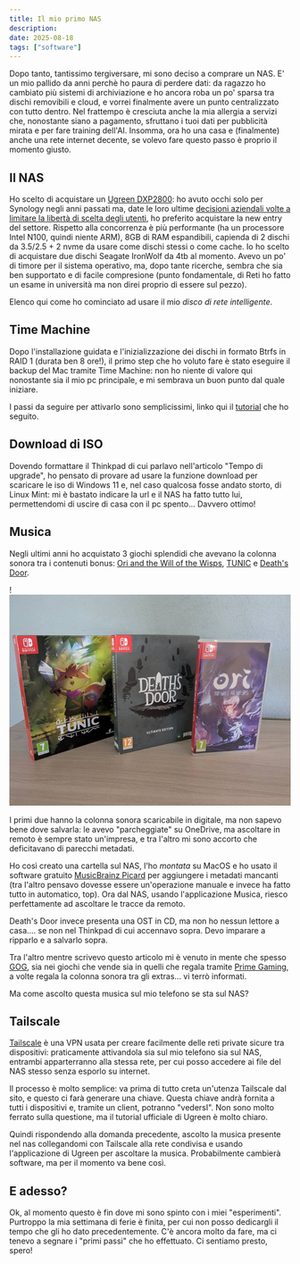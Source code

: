 ```yaml
---
title: Il mio primo NAS
description:
date: 2025-08-18
tags: ["software"]
---
```


Dopo tanto, tantissimo tergiversare, mi sono deciso a comprare un NAS. E' un mio pallido da anni perchè ho paura di perdere dati: da ragazzo ho cambiato più sistemi di archiviazione e ho ancora roba un po' sparsa tra dischi removibili e cloud, e vorrei finalmente avere un punto centralizzato con tutto dentro.
Nel frattempo è cresciuta anche la mia allergia a servizi che, nonostante siano a pagamento, sfruttano i tuoi dati per pubblicità mirata e per fare training dell'AI. Insomma, ora ho una casa e (finalmente) anche una rete internet decente, se volevo fare questo passo è proprio il momento giusto.

## Il NAS

Ho scelto di acquistare un [Ugreen DXP2800](https://nas-eu.ugreen.com/en-it/products/ugreen-nasync-dxp2800-nas-storage?from=mega-menu): ho avuto occhi solo per Synology negli anni passati ma, date le loro ultime [decisioni aziendali volte a limitare la libertà di scelta degli utenti](https://www.dday.it/redazione/52749/synology-meno-funzioni-sui-nas-consumer-se-non-si-usano-dischi-certificati-o-marchiati-synology), ho preferito acquistare la new entry del settore. Rispetto alla concorrenza è più performante (ha un processore Intel N100, quindi niente ARM), 8GB di RAM espandibili, capienda di 2 dischi da 3.5/2.5 + 2 nvme da usare come dischi stessi o come cache. Io ho scelto di acquistare due dischi Seagate IronWolf da 4tb al momento.
Avevo un po' di timore per il sistema operativo, ma, dopo tante ricerche, sembra che sia ben supportato e di facile compresione (punto fondamentale, di Reti ho fatto un esame in università ma non direi proprio di essere sul pezzo).

Elenco qui come ho cominciato ad usare il mio *disco di rete intelligente*.

## Time Machine

Dopo l'installazione guidata e l'inizializzazione dei dischi in formato Btrfs in RAID 1 (durata ben 8 ore!), il primo step che ho voluto fare è stato eseguire il backup del Mac tramite Time Machine: non ho niente di valore qui nonostante sia il mio pc principale, e mi sembrava un buon punto dal quale iniziare.

I passi da seguire per attivarlo sono semplicissimi, linko qui il [tutorial](https://www.youtube.com/watch?v=cEYphSW7udY&t=4s) che ho seguito.

## Download di ISO

Dovendo formattare il Thinkpad di cui parlavo nell'articolo "Tempo di upgrade", ho pensato di provare ad usare la funzione download per scaricare le iso di Windows 11 e, nel caso qualcosa fosse andato storto, di Linux Mint: mi è bastato indicare la url e il NAS ha fatto tutto lui, permettendomi di uscire di casa con il pc spento... Davvero ottimo!

## Musica

Negli ultimi anni ho acquistato 3 giochi splendidi che avevano la colonna sonora tra i contenuti bonus: [Ori and the Will of the Wisps](https://www.orithegame.com/), [TUNIC](https://tunicgame.com/) e [Death's Door](https://playdeathsdoor.com/).

!![Foto delle edizioni fisiche dei tre giochi sopra menzionati](./tunic-deaths-door-ori.jpg)

I primi due hanno la colonna sonora scaricabile in digitale, ma non sapevo bene dove salvarla: le avevo "parcheggiate" su OneDrive, ma ascoltare in remoto è sempre stato un'impresa, e tra l'altro mi sono accorto che deficitavano di parecchi metadati.

Ho così creato una cartella sul NAS, l'ho *montata* su MacOS e ho usato il software gratuito [MusicBrainz Picard](https://picard.musicbrainz.org/) per aggiungere i metadati mancanti (tra l'altro pensavo dovesse essere un'operazione manuale e invece ha fatto tutto in automatico, top). Ora dal NAS, usando l'applicazione Musica, riesco perfettamente ad ascoltare le tracce da remoto.

Death's Door invece presenta una OST in CD, ma non ho nessun lettore a casa.... se non nel Thinkpad di cui accennavo sopra. Devo imparare a ripparlo e a salvarlo sopra.

Tra l'altro mentre scrivevo questo articolo mi è venuto in mente che spesso [GOG](https://www.gog.com/en/), sia nei giochi che vende sia in quelli che regala tramite [Prime Gaming](https://gaming.amazon.com/), a volte regala la colonna sonora tra gli extras... vi terrò informati.

Ma come ascolto questa musica sul mio telefono se sta sul NAS?

## Tailscale

[Tailscale](https://tailscale.com/) è una VPN usata per creare facilmente delle reti private sicure tra dispositivi: praticamente attivandola sia sul mio telefono sia sul NAS, entrambi apparterranno alla stessa rete, per cui posso accedere ai file del NAS stesso senza esporlo su internet.

Il processo è molto semplice: va prima di tutto creta un'utenza Tailscale dal sito, e questo ci farà generare una chiave. Questa chiave andrà fornita a tutti i dispositivi e, tramite un client, potranno "vedersI". Non sono molto ferrato sulla questione, ma il tutorial ufficiale di Ugreen è molto chiaro.

Quindi rispondendo alla domanda precedente, ascolto la musica presente nel nas collegandomi con Tailscale alla rete condivisa e usando l'applicazione di Ugreen per ascoltare la musica. Probabilmente cambierà software, ma per il momento va bene così.

## E adesso?

Ok, al momento questo è fin dove mi sono spinto con i miei "esperimenti". Purtroppo la mia settimana di ferie è finita, per cui non posso dedicargli il tempo che gli ho dato precedentemente. C'è ancora molto da fare, ma ci tenevo a segnare i "primi passi" che ho effettuato. Ci sentiamo presto, spero!